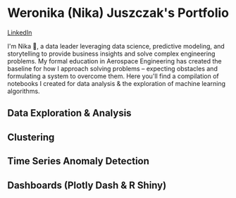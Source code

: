 # Weronika (Nika) Juszczak's Portfolio
[LinkedIn](https://www.linkedin.com/in/weronika-juszczak/)

I'm Nika 👋, a data leader leveraging data science, predictive modeling, and storytelling to provide business insights and solve complex engineering problems. My formal education in Aerospace Engineering has created the baseline for how I approach solving problems – expecting obstacles and formulating a system to overcome them. Here you'll find a compilation of notebooks I created for data analysis & the exploration of machine learning algorithms.

## Data Exploration & Analysis

## Clustering

## Time Series Anomaly Detection

## Dashboards (Plotly Dash & R Shiny)
